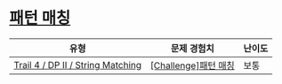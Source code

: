 # [패턴 매칭](https://www.codetree.ai/trails/complete/curated-cards/challenge-pattern-matching)

|유형|문제 경험치|난이도|
|---|---|---|
|[Trail 4 / DP II / String Matching](https://www.codetree.ai/trail-info/intermediate-low/)|[[Challenge]패턴 매칭](https://www.codetree.ai/trails/complete/curated-cards/challenge-pattern-matching/)|보통|

